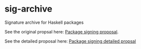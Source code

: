 # sig-archive
Signature archive for Haskell packages

See the original propsal here:
[Package signing proposal](https://github.com/commercialhaskell/commercialhaskell/wiki/Package-signing-proposal).

See the detailed proposal here: [Package signing detailed propsal](https://github.com/commercialhaskell/commercialhaskell/wiki/Package-signing-detailed-propsal)
